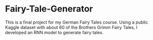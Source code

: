 # Fairy-Tale-Generator
This is a final project for my German Fairy Tales course. Using a public Kaggle dataset with about 60 of the Brothers Grimm Fairy Tales, I developed an RNN model to generate fairy tales.
